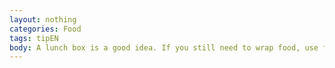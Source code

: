 ```yaml
---
layout: nothing
categories: Food
tags: tipEN
body: A lunch box is a good idea. If you still need to wrap food, use foil or paper for food instead of aluminum foil. This way you will reduce the amount of waste.
---
```

